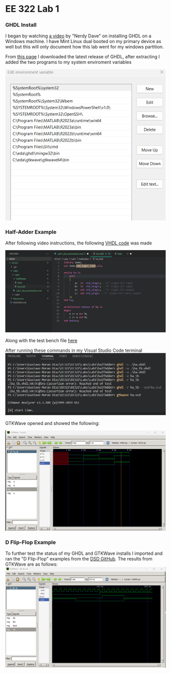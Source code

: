 # EE 322 Lab 1

### GHDL Install
I began by watching [a video](https://www.youtube.com/watch?v=H2GyAIYwZbw) by "Nerdy Dave" on installing GHDL on a Windows machine. I have Mint Linux dual booted on my primary device as well but this will only document how this lab went for my windows partition.

From [this page](https://github.com/ghdl/ghdl/releases/tag/v3.0.0) I downloaded the latest release of GHDL, after extracting I added the two programs to my system enviroment variables

![Picture of system enviroment variables](/Resources/envVar.png)

### Half-Adder Example

After following video instructions, the following [VHDL code](/Labs/Lab1/halfAdder/ha.vhdl) was made 

![image of VHDL code](/Resources/haVHDLcode.png)

Along with the test bench file [here](/Labs/Lab1/halfAdder/ha_tb.vhdl)

After running these commands in my Visual Studio Code terminal 
![image of terminal running ghdl and gtkwave commands](/Resources/cmdLogLab1.png)

GTKWave opened and showed the following:

![image of gtkwave displaying correct i/o for ha](/Resources/haGTKWAVE.png)

### D Flip-Flop Example
To further test the status of my GHDL and GTKWave installs I imported and ran the "D Flip-Flop" examples from the [DSD GitHub](https://github.com/kevinwlu/dsd). The results from GTKWave are as follows:
![image of gtkwave displaying results for d flip flop](/Resources/dffGTKWAVE.png)
